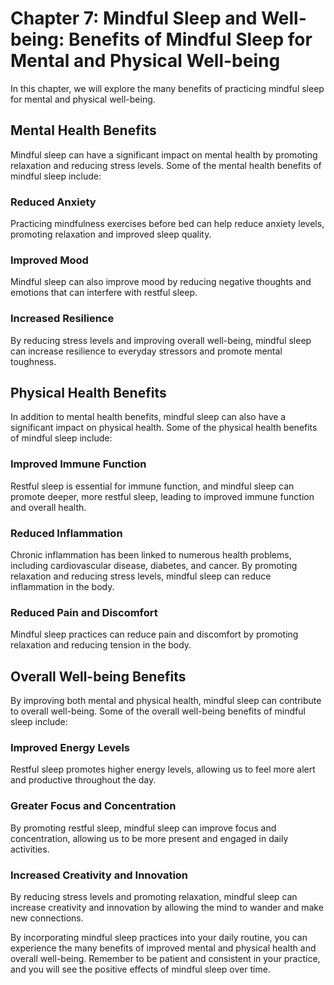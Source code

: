 Chapter 7: Mindful Sleep and Well-being: Benefits of Mindful Sleep for Mental and Physical Well-being
=====================================================================================================

In this chapter, we will explore the many benefits of practicing mindful sleep for mental and physical well-being.

Mental Health Benefits
----------------------

Mindful sleep can have a significant impact on mental health by promoting relaxation and reducing stress levels. Some of the mental health benefits of mindful sleep include:

### Reduced Anxiety

Practicing mindfulness exercises before bed can help reduce anxiety levels, promoting relaxation and improved sleep quality.

### Improved Mood

Mindful sleep can also improve mood by reducing negative thoughts and emotions that can interfere with restful sleep.

### Increased Resilience

By reducing stress levels and improving overall well-being, mindful sleep can increase resilience to everyday stressors and promote mental toughness.

Physical Health Benefits
------------------------

In addition to mental health benefits, mindful sleep can also have a significant impact on physical health. Some of the physical health benefits of mindful sleep include:

### Improved Immune Function

Restful sleep is essential for immune function, and mindful sleep can promote deeper, more restful sleep, leading to improved immune function and overall health.

### Reduced Inflammation

Chronic inflammation has been linked to numerous health problems, including cardiovascular disease, diabetes, and cancer. By promoting relaxation and reducing stress levels, mindful sleep can reduce inflammation in the body.

### Reduced Pain and Discomfort

Mindful sleep practices can reduce pain and discomfort by promoting relaxation and reducing tension in the body.

Overall Well-being Benefits
---------------------------

By improving both mental and physical health, mindful sleep can contribute to overall well-being. Some of the overall well-being benefits of mindful sleep include:

### Improved Energy Levels

Restful sleep promotes higher energy levels, allowing us to feel more alert and productive throughout the day.

### Greater Focus and Concentration

By promoting restful sleep, mindful sleep can improve focus and concentration, allowing us to be more present and engaged in daily activities.

### Increased Creativity and Innovation

By reducing stress levels and promoting relaxation, mindful sleep can increase creativity and innovation by allowing the mind to wander and make new connections.

By incorporating mindful sleep practices into your daily routine, you can experience the many benefits of improved mental and physical health and overall well-being. Remember to be patient and consistent in your practice, and you will see the positive effects of mindful sleep over time.
